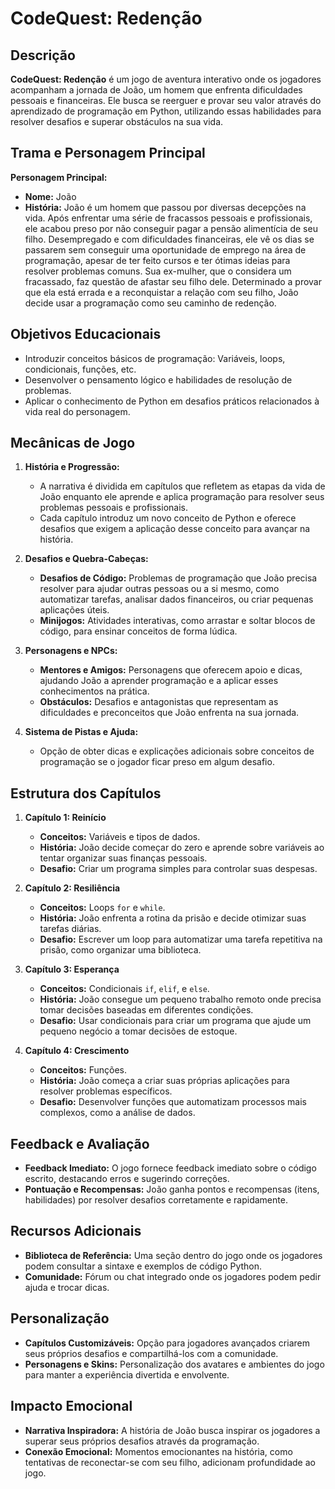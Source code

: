 # CodeQuest: Redenção

## Descrição
**CodeQuest: Redenção** é um jogo de aventura interativo onde os jogadores acompanham a jornada de João, um homem que enfrenta dificuldades pessoais e financeiras. Ele busca se reerguer e provar seu valor através do aprendizado de programação em Python, utilizando essas habilidades para resolver desafios e superar obstáculos na sua vida.

## Trama e Personagem Principal

**Personagem Principal:**
- **Nome:** João
- **História:** João é um homem que passou por diversas decepções na vida. Após enfrentar uma série de fracassos pessoais e profissionais, ele acabou preso por não conseguir pagar a pensão alimentícia de seu filho. Desempregado e com dificuldades financeiras, ele vê os dias se passarem sem conseguir uma oportunidade de emprego na área de programação, apesar de ter feito cursos e ter ótimas ideias para resolver problemas comuns. Sua ex-mulher, que o considera um fracassado, faz questão de afastar seu filho dele. Determinado a provar que ela está errada e a reconquistar a relação com seu filho, João decide usar a programação como seu caminho de redenção.

## Objetivos Educacionais

- Introduzir conceitos básicos de programação: Variáveis, loops, condicionais, funções, etc.
- Desenvolver o pensamento lógico e habilidades de resolução de problemas.
- Aplicar o conhecimento de Python em desafios práticos relacionados à vida real do personagem.

## Mecânicas de Jogo

1. **História e Progressão:**
   - A narrativa é dividida em capítulos que refletem as etapas da vida de João enquanto ele aprende e aplica programação para resolver seus problemas pessoais e profissionais.
   - Cada capítulo introduz um novo conceito de Python e oferece desafios que exigem a aplicação desse conceito para avançar na história.

2. **Desafios e Quebra-Cabeças:**
   - **Desafios de Código:** Problemas de programação que João precisa resolver para ajudar outras pessoas ou a si mesmo, como automatizar tarefas, analisar dados financeiros, ou criar pequenas aplicações úteis.
   - **Minijogos:** Atividades interativas, como arrastar e soltar blocos de código, para ensinar conceitos de forma lúdica.

3. **Personagens e NPCs:**
   - **Mentores e Amigos:** Personagens que oferecem apoio e dicas, ajudando João a aprender programação e a aplicar esses conhecimentos na prática.
   - **Obstáculos:** Desafios e antagonistas que representam as dificuldades e preconceitos que João enfrenta na sua jornada.

4. **Sistema de Pistas e Ajuda:**
   - Opção de obter dicas e explicações adicionais sobre conceitos de programação se o jogador ficar preso em algum desafio.

## Estrutura dos Capítulos

1. **Capítulo 1: Reinício**
   - **Conceitos:** Variáveis e tipos de dados.
   - **História:** João decide começar do zero e aprende sobre variáveis ao tentar organizar suas finanças pessoais.
   - **Desafio:** Criar um programa simples para controlar suas despesas.

2. **Capítulo 2: Resiliência**
   - **Conceitos:** Loops `for` e `while`.
   - **História:** João enfrenta a rotina da prisão e decide otimizar suas tarefas diárias.
   - **Desafio:** Escrever um loop para automatizar uma tarefa repetitiva na prisão, como organizar uma biblioteca.

3. **Capítulo 3: Esperança**
   - **Conceitos:** Condicionais `if`, `elif`, e `else`.
   - **História:** João consegue um pequeno trabalho remoto onde precisa tomar decisões baseadas em diferentes condições.
   - **Desafio:** Usar condicionais para criar um programa que ajude um pequeno negócio a tomar decisões de estoque.

4. **Capítulo 4: Crescimento**
   - **Conceitos:** Funções.
   - **História:** João começa a criar suas próprias aplicações para resolver problemas específicos.
   - **Desafio:** Desenvolver funções que automatizam processos mais complexos, como a análise de dados.

## Feedback e Avaliação

- **Feedback Imediato:** O jogo fornece feedback imediato sobre o código escrito, destacando erros e sugerindo correções.
- **Pontuação e Recompensas:** João ganha pontos e recompensas (itens, habilidades) por resolver desafios corretamente e rapidamente.

## Recursos Adicionais

- **Biblioteca de Referência:** Uma seção dentro do jogo onde os jogadores podem consultar a sintaxe e exemplos de código Python.
- **Comunidade:** Fórum ou chat integrado onde os jogadores podem pedir ajuda e trocar dicas.

## Personalização

- **Capítulos Customizáveis:** Opção para jogadores avançados criarem seus próprios desafios e compartilhá-los com a comunidade.
- **Personagens e Skins:** Personalização dos avatares e ambientes do jogo para manter a experiência divertida e envolvente.

## Impacto Emocional

- **Narrativa Inspiradora:** A história de João busca inspirar os jogadores a superar seus próprios desafios através da programação.
- **Conexão Emocional:** Momentos emocionantes na história, como tentativas de reconectar-se com seu filho, adicionam profundidade ao jogo.
